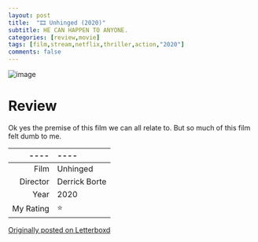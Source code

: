 ```yaml
---
layout: post
title:  "🎞️ Unhinged (2020)"
subtitle: HE CAN HAPPEN TO ANYONE.
categories: [review,movie]
tags: [film,stream,netflix,thriller,action,"2020"]
comments: false
---
```


![image](https://a.ltrbxd.com/resized/film-poster/5/5/2/1/2/1/552121-unhinged-0-230-0-345-crop.jpg)

# Review

Ok yes the premise of this film we can all relate to. But so much of this film felt dumb to me.

----|----
--: | :--
Film | Unhinged
Director | Derrick Borte
Year | 2020
My Rating | ⭐

[Originally posted on Letterboxd](https://letterboxd.com/nickbarrett/film/unhinged-2020/)
